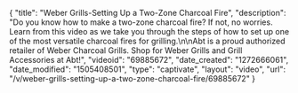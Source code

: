 {
    "title": "Weber Grills-Setting Up a Two-Zone Charcoal Fire",
    "description": "Do you know how to make a two-zone charcoal fire? If not, no worries. Learn from this video as we take you through the steps of how to set up one of the most versatile charcoal fires for grilling.\n\nAbt is a proud authorized retailer of Weber Charcoal Grills. Shop for Weber Grills and Grill Accessories at Abt!",
    "videoid": "69885672",
    "date_created": "1272666061",
    "date_modified": "1505408501",
    "type": "captivate",
    "layout": "video",
    "url": "\/v\/weber-grills-setting-up-a-two-zone-charcoal-fire\/69885672"
}